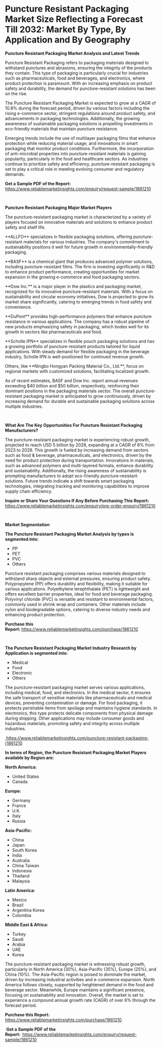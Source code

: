 <p><h1>Puncture Resistant Packaging Market Size Reflecting a Forecast Till 2032: Market By Type, By Application and By Geography</h1></p><p><strong>Puncture Resistant Packaging Market Analysis and Latest Trends</strong></p>
<p><p>Puncture Resistant Packaging refers to packaging materials designed to withstand punctures and abrasions, ensuring the integrity of the products they contain. This type of packaging is particularly crucial for industries such as pharmaceuticals, food and beverages, and electronics, where product protection is paramount. With an increasing emphasis on product safety and durability, the demand for puncture-resistant solutions has been on the rise.</p><p>The Puncture Resistant Packaging Market is expected to grow at a CAGR of 10.8% during the forecast period, driven by various factors including the rising e-commerce sector, stringent regulations around product safety, and advancements in packaging technologies. Additionally, the growing awareness of sustainable packaging solutions is propelling investments in eco-friendly materials that maintain puncture resistance. </p><p>Emerging trends include the use of multilayer packaging films that enhance protection while reducing material usage, and innovations in smart packaging that monitor product conditions. Furthermore, the incorporation of anti-microbial properties into puncture-resistant materials is gaining popularity, particularly in the food and healthcare sectors. As industries continue to prioritize safety and efficiency, puncture-resistant packaging is set to play a critical role in meeting evolving consumer and regulatory demands.</p></p>
<p><strong>Get a Sample PDF of the Report:&nbsp;</strong> <a href="https://www.reliablemarketinsights.com/enquiry/request-sample/1861210?utm_campaign=2717&utm_medium=2&utm_source=Github&utm_content=ia&utm_term=19042025&utm_id=puncture-resistant-packaging">https://www.reliablemarketinsights.com/enquiry/request-sample/1861210</a></p>
<p>&nbsp;</p>
<p><strong>Puncture Resistant Packaging Major Market Players</strong></p>
<p><p>The puncture-resistant packaging market is characterized by a variety of players focused on innovative materials and solutions to enhance product safety and shelf life. </p><p>**ALLFO** specializes in flexible packaging solutions, offering puncture-resistant materials for various industries. The company's commitment to sustainability positions it well for future growth in environmentally-friendly packaging.</p><p>**BASF** is a chemical giant that produces advanced polymer solutions, including puncture-resistant films. The firm is investing significantly in R&D to enhance product performance, creating opportunities for market expansion in the growing e-commerce and food packaging sectors.</p><p>**Dow Inc.** is a major player in the plastics and packaging market, recognized for its innovative puncture-resistant materials. With a focus on sustainability and circular economy initiatives, Dow is projected to grow its market share significantly, catering to emerging trends in food safety and convenience.</p><p>**DuPont** provides high-performance polymers that enhance puncture resistance in various applications. The company has a robust pipeline of new products emphasizing safety in packaging, which bodes well for its growth in sectors like pharmaceuticals and food.</p><p>**Scholle IPN** specializes in flexible pouch packaging solutions and has a growing portfolio of puncture-resistant products tailored for liquid applications. With steady demand for flexible packaging in the beverage industry, Scholle IPN is well-positioned for continued revenue growth.</p><p>Others, like **Ningbo Hongyan Packing Material Co., Ltd.**, focus on regional markets with customized solutions, facilitating localized growth. </p><p>As of recent estimates, BASF and Dow Inc. report annual revenues exceeding $40 billion and $50 billion, respectively, reinforcing their dominant positions in the packaging materials sector. The overall puncture-resistant packaging market is anticipated to grow continuously, driven by increasing demand for durable and sustainable packaging solutions across multiple industries.</p></p>
<p>&nbsp;</p>
<p><strong>What Are The Key Opportunities For Puncture Resistant Packaging Manufacturers?</strong></p>
<p><p>The puncture-resistant packaging market is experiencing robust growth, projected to reach USD 5 billion by 2028, expanding at a CAGR of 6% from 2023 to 2028. This growth is fueled by increasing demand from sectors such as food & beverage, pharmaceuticals, and electronics, driven by the need for product protection during transportation. Innovations in materials, such as advanced polymers and multi-layered formats, enhance durability and sustainability. Additionally, the rising awareness of sustainability is prompting manufacturers to adopt eco-friendly puncture-resistant solutions. Future trends indicate a shift towards smart packaging technologies, integrating tracking and monitoring capabilities to improve supply chain efficiency.</p></p>
<p><strong>Inquire or Share Your Questions If Any Before Purchasing This Report:</strong> <a href="https://www.reliablemarketinsights.com/enquiry/pre-order-enquiry/1861210?utm_campaign=2717&utm_medium=2&utm_source=Github&utm_content=ia&utm_term=19042025&utm_id=puncture-resistant-packaging">https://www.reliablemarketinsights.com/enquiry/pre-order-enquiry/1861210</a></p>
<p>&nbsp;</p>
<p><strong>Market Segmentation</strong></p>
<p><strong>The Puncture Resistant Packaging Market Analysis by types is segmented into:</strong></p>
<p><ul><li>PP</li><li>PET</li><li>PVC</li><li>Others</li></ul></p>
<p><p>Puncture resistant packaging comprises various materials designed to withstand sharp objects and external pressures, ensuring product safety. Polypropylene (PP) offers durability and flexibility, making it suitable for various applications. Polyethylene terephthalate (PET) is lightweight and offers excellent barrier properties, ideal for food and beverage packaging. Polyvinyl chloride (PVC) is versatile and resistant to environmental factors, commonly used in shrink wrap and containers. Other materials include nylon and biodegradable options, catering to diverse industry needs and enhancing product protection.</p></p>
<p><strong>Purchase this Report:&nbsp;</strong><a href="https://www.reliablemarketinsights.com/purchase/1861210?utm_campaign=2717&utm_medium=2&utm_source=Github&utm_content=ia&utm_term=19042025&utm_id=puncture-resistant-packaging">https://www.reliablemarketinsights.com/purchase/1861210</a></p>
<p>&nbsp;</p>
<p><strong>The Puncture Resistant Packaging Market Industry Research by Application is segmented into:</strong></p>
<p><ul><li>Medical</li><li>Food</li><li>Electronic</li><li>Others</li></ul></p>
<p><p>The puncture-resistant packaging market serves various applications, including medical, food, and electronics. In the medical sector, it ensures the safe transport of sensitive materials like pharmaceuticals and medical devices, preventing contamination or damage. For food packaging, it protects perishable items from spoilage and maintains hygiene standards. In electronics, this type protects delicate components from physical damage during shipping. Other applications may include consumer goods and hazardous materials, promoting safety and integrity across multiple industries.</p></p>
<p><a href="https://www.reliablemarketinsights.com/puncture-resistant-packaging-r1861210?utm_campaign=2717&utm_medium=2&utm_source=Github&utm_content=ia&utm_term=19042025&utm_id=puncture-resistant-packaging">&nbsp;https://www.reliablemarketinsights.com/puncture-resistant-packaging-r1861210</a></p>
<p><strong>In terms of Region, the Puncture Resistant Packaging Market Players available by Region are:</strong></p>
<p>
    <p> <strong> North America: </strong>
        <ul>
            <li>United States</li>
            <li>Canada</li>
        </ul>
        </p> 
    <p> <strong> Europe: </strong>
        <ul>
            <li>Germany</li>
            <li>France</li>
            <li>U.K.</li>
            <li>Italy</li>
            <li>Russia</li>
        </ul>
        </p> 
    <p> <strong> Asia-Pacific: </strong>
        <ul>
            <li>China</li>
            <li>Japan</li>
            <li>South Korea</li>
            <li>India</li>
            <li>Australia</li>
            <li>China Taiwan</li>
            <li>Indonesia</li>
            <li>Thailand</li>
            <li>Malaysia</li>
        </ul>
        </p> 
    <p> <strong> Latin America: </strong>
        <ul>
            <li>Mexico</li>
            <li>Brazil</li>
            <li>Argentina Korea</li>
            <li>Colombia</li>
        </ul>
        </p> 
    <p> <strong> Middle East & Africa: </strong>
        <ul>
            <li>Turkey</li>
            <li>Saudi</li>
            <li>Arabia</li>
            <li>UAE</li>
            <li>Korea</li>
        </ul>
    </p>
    </p>
<p><p>The puncture-resistant packaging market is witnessing robust growth, particularly in North America (30%), Asia-Pacific (35%), Europe (25%), and China (10%). The Asia-Pacific region is poised to dominate the market, driven by increasing industrial activities and e-commerce expansion. North America follows closely, supported by heightened demand in the food and beverage sector. Meanwhile, Europe maintains a significant presence, focusing on sustainability and innovation. Overall, the market is set to experience a compound annual growth rate (CAGR) of over 6% through the forecast period.</p></p>
<p><strong>Purchase this Report: </strong><a href="https://www.reliablemarketinsights.com/purchase/1861210?utm_campaign=2717&utm_medium=2&utm_source=Github&utm_content=ia&utm_term=19042025&utm_id=puncture-resistant-packaging">https://www.reliablemarketinsights.com/purchase/1861210</a></p>
<p>&nbsp;<strong>Get a Sample PDF of the Report:&nbsp;&nbsp;</strong><a href="https://www.reliablemarketinsights.com/enquiry/request-sample/1861210?utm_campaign=2717&utm_medium=2&utm_source=Github&utm_content=ia&utm_term=19042025&utm_id=puncture-resistant-packaging">https://www.reliablemarketinsights.com/enquiry/request-sample/1861210</a></p>
<p><strong></strong></p>
<p><p></p><p></p><p></p></p>